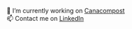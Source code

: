<!--### Hi there 👋
**ksackvil/ksackvil** is a ✨ _special_ ✨ repository because its `README.md` (this file) appears on your GitHub profile.

- 🔭 I’m currently working on ...
- 🌱 I’m currently learning ...
- 💬 Ask me about ...
- 📫 How to reach me: ...
- ⚡ Fun fact: ...
-->

🔭 I’m currently working on [Canacompost](https://github.com/Canacompost-Systems-Inc/microcontroller)  
📫 Contact me on [LinkedIn](https://www.linkedin.com/in/ksackvil/)  
